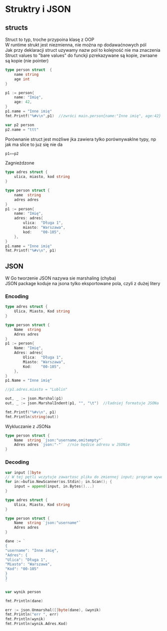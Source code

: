 
# Struktry i JSON

## structs

Struct to typ, troche przypoina klasę z OOP  
W runtime strukt jest niezmienna, nie można np dodawaćnowych pól  
Jak przy deklaracji struct uzywamy nazw pol to kolejność nie ma znaczenia  
Struct values to "bare values" do funckji pzrekazywane są kopie, zwraane są kopie (nie pointer)  

```Go
type person struct  {
    name string
    age int
}

p1 := person{
    name: "Imię",
    age: 42,
}
p1.name = "Inne imię"
fmt.Printf("%#v\n",p1)  //zwróci main.person{name:"Inne imię", age:42}

var p2 person
p2.name = "ttt"
```

Porównanie struct jest możliwe jka zawiera tylko porównywaklne typy, np jak ma slice to juz się nie da  

```Go
p1==p2
```

Zagnieżdzone

```Go
type adres struct {
    ulica, miasto, kod string
}

type person struct {
    name  string
    adres adres
}
p1 := person{
    name: "Imię",
    adres: adres{
        ulica:  "Długa 1",
        miasto: "Warszawa",
        kod:    "00-105",
    },
}
p1.name = "Inne imię"
fmt.Printf("%#v\n", p1)
```

## JSON

W Go tworzenie JSON nazywa sie marshaling (chyba)  
JSON package koduje na jsona tylko eksportowane pola, czyli z dużej litery  

### Encoding

```Go
type adres struct {
    Ulica, Miasto, Kod string
}

type person struct {
    Name  string
    Adres adres
}
p1 := person{
    Name: "Imię",
    Adres: adres{
        Ulica:  "Długa 1",
        Miasto: "Warszawa",
        Kod:    "00-105",
    },
}
p1.Name = "Inne imię"

//p1.adres.miasto = "Lublin"

out, _ := json.Marshal(p1)
out, _ := json.MarshalIndent(p1, "", "\t")  //ładniej formatuje JSONa

fmt.Printf("%#v\n", p1)
fmt.Println(string(out))
```

Wykluczanie z JSONa  

```Go
type person struct {
    Name  string `json:"username,omitempty"`
    Adres adres `json:"-"`  //nie będzie adresu w JSONie
}
```

### Decoding

```Go
var input []byte
// W tej pętli wczytuje zawartosc pliku do zmiennej input; program wywoalny go run main.go < plik.txt
for in:=bufio.NewScanner(os.Stdin); in.Scan(); {
    input = append(input, in.Bytes()...)
}
```

```Go
type adres struct {
    Ulica, Miasto, Kod string
}

type person struct {
    Name  string `json:"username"`
    Adres adres
}

dane := `
{
"username": "Inne imię",
"Adres": {
"Ulica": "Długa 1",
"Miasto": "Warszawa",
"Kod": "00-105"
}
}
`

var wynik person

fmt.Println(dane)

err := json.Unmarshal([]byte(dane), &wynik)
fmt.Println("err ", err)
fmt.Println(wynik)
fmt.Println(wynik.Adres.Kod)
```
